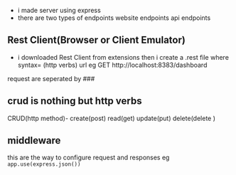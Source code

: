 -  i made server using express
- there are two types of endpoints
website endpoints
api endpoints


## Rest Client(Browser or Client Emulator)
- i downloaded Rest Client from extensions
then i create a .rest file
where syntax=
(http verbs) url
eg 
GET http://localhost:8383/dashboard

request are seperated by ###

## crud is nothing but http verbs
CRUD(http method)- create(post) read(get) update(put) delete(delete ) 


## middleware

this are the way to configure request and responses
eg `app.use(express.json())`
